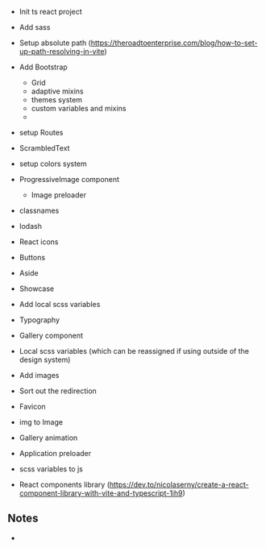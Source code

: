 + Init ts react project
+ Add sass
+ Setup absolute path (https://theroadtoenterprise.com/blog/how-to-set-up-path-resolving-in-vite)

+ Add Bootstrap
    + Grid
    + adaptive mixins
    + themes system
    + custom variables and mixins
    -  

+ setup Routes
+ ScrambledText
+ setup colors system

+ ProgressiveImage component
  + Image preloader

+ classnames
+ lodash
+ React icons

+ Buttons
+ Aside
- Showcase
- Add local scss variables


- Typography
- Gallery component
- Local scss variables (which can be reassigned if using outside of the design system)
- Add images
- Sort out the redirection
- Favicon
- img to Image
- Gallery animation
- Application preloader
- scss variables to js

- React components library (https://dev.to/nicolaserny/create-a-react-component-library-with-vite-and-typescript-1ih9) 

## Notes
- 
